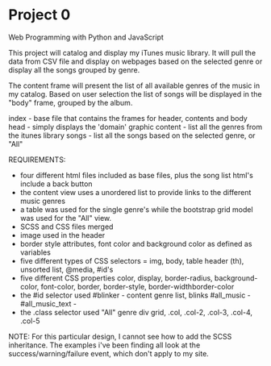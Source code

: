 # Project 0

Web Programming with Python and JavaScript

This project will catalog and display my iTunes music library. It will pull the
data from CSV file and display on webpages based on the selected genre or display
all the songs grouped by genre.

The content frame will present the list of all available genres of the music in
my catalog. Based on user selection the list of songs will be displayed in the
"body" frame, grouped by the album.

index   - base file that contains the frames for header, contents and body
head    - simply displays the 'domain' graphic
content - list all the genres from the itunes library
songs   - list all the songs based on the selected genre, or "All"

REQUIREMENTS:
- four different html files included as base files, plus the song list html's
  include a back button
- the content view uses a unordered list to provide links to the different music
  genres
- a table was used for the single genre's while the bootstrap grid model was used
  for the "All" view.
- SCSS and CSS files merged
- image used in the header
- border style attributes, font color and background color as defined as variables
- five different types of CSS selectors =
        img, body, table header (th), unsorted list, @media, #id's
- five different CSS properties
        color, display, border-radius, background-color, font-color,
        border, border-style, border-widthborder-color
- the #id selector used
        #blinker - content genre list, blinks
        #all_music -
        #all_music_text -
- the .class selector used
        "All" genre div grid, .col, .col-2, .col-3, .col-4, .col-5

NOTE:
For this particular design, I cannot see how to add the SCSS inheritance.
The examples i've been finding all look at the success/warning/failure event,
which don't apply to my site.

